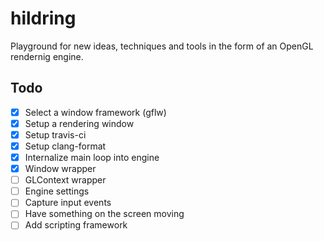 # hildring

Playground for new ideas, techniques and tools in the form of an OpenGL rendernig engine.

## Todo
- [x] Select a window framework (gflw)
- [x] Setup a rendering window
- [x] Setup travis-ci
- [x] Setup clang-format
- [x] Internalize main loop into engine
- [x] Window wrapper
- [ ] GLContext wrapper
- [ ] Engine settings
- [ ] Capture input events
- [ ] Have something on the screen moving
- [ ] Add scripting framework
